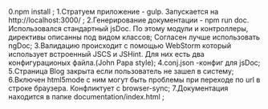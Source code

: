 0.npm install ;
1.Стратуем приложение - gulp. Запускается на http://localhost:3000/ ;
2.Генерирование документации - npm run doc. Использовался стандартный jsDoc. По этому модули и контроллеры, директивы описанны под видом классов;
Согласен лучше использовать ngDoc;
3.Валидацию происходит с помощью WebStorm который использует встроенный JSCS и JSHint. Для них есть два конфигурационых файла.(John Papa style);
4.conj.json -конфиг для jsDoc;
5.Страница Blog закрыта если пользователь не зашел в систему;
6.Включен html5mode с ним могут быть проблемы при переходе по url в строке браузера. Конфликтует с browser-sync;
7.Документация находится в папке documentation/index.html ;


